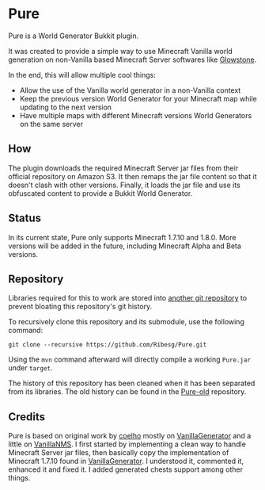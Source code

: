 # Pure

Pure is a World Generator Bukkit plugin.

It was created to provide a simple way to use Minecraft Vanilla world generation on non-Vanilla
based Minecraft Server softwares like [Glowstone].

In the end, this will allow multiple cool things:
* Allow the use of the Vanilla world generator in a non-Vanilla context
* Keep the previous version World Generator for your Minecraft map while updating to the next version
* Have multiple maps with different Minecraft versions World Generators on the same server

## How

The plugin downloads the required Minecraft Server jar files from their official repository on Amazon S3.
It then remaps the jar file content so that it doesn't clash with other versions.
Finally, it loads the jar file and use its obfuscated content to provide a Bukkit World Generator.

## Status

In its current state, Pure only supports Minecraft 1.7.10 and 1.8.0. More versions will be added in the
future, including Minecraft Alpha and Beta versions.

## Repository

Libraries required for this to work are stored into [another git repository][Pure-lib] to prevent bloating this
repository's git history.

To recursively clone this repository and its submodule, use the following command:
````
git clone --recursive https://github.com/Ribesg/Pure.git
````
Using the ``mvn`` command afterward will directly compile a working ``Pure.jar`` under ``target``.

The history of this repository has been cleaned when it has been separated from its libraries.
The old history can be found in the [Pure-old] repository.

## Credits

Pure is based on original work by [coelho] mostly on [VanillaGenerator] and a little on [VanillaNMS].
I first started by implementing a clean way to handle Minecraft Server jar files, then basically copy the
implementation of Minecraft 1.7.10 found in [VanillaGenerator]. I understood it, commented it, enhanced it and
fixed it. I added generated chests support among other things.

[Glowstone]: //www.glowstone.net
[Pure-lib]: //github.com/Ribesg/Pure-lib
[Pure-old]: //github.com/Ribesg/Pure-old
[coelho]: //github.com/coelho
[VanillaGenerator]: //github.com/coelho/VanillaGenerator
[VanillaNMS]: //github.com/coelho/VanillaGenerator

